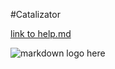 #Catalizator 

<!-- HERE YOU CAN USE LINK TO SOME OF YOUR README FILE -->
[link to help.md](../interview_practice/day1/README.md)

<!-- HERE YOU CAN USE LINK TO IMAGE TO SHOW IT -->
![markdown logo here](https://upload.wikimedia.org/wikipedia/commons/4/48/Markdown-mark.svg)